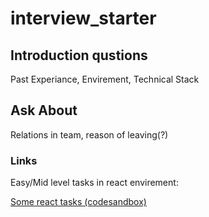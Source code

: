 # interview_starter

## Introduction qustions

Past Experiance, Envirement, Technical Stack

## Ask About

Relations in team, reason of leaving(?)

### Links

Easy/Mid level tasks in react envirement: 

[Some react tasks (codesandbox)](https://codesandbox.io/p/sandbox/react-3-tasks-se1-interview-tcbu49?file=%2Fsrc%2FApp.js%3A11%2C15)
